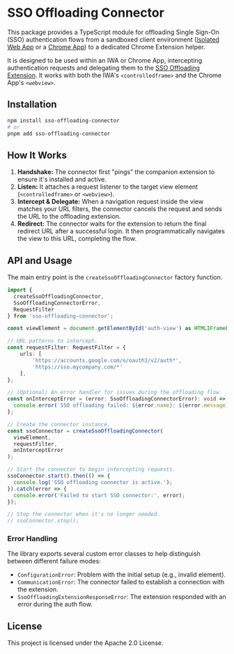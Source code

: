 <!--
 Copyright 2025 Google LLC

 Licensed under the Apache License, Version 2.0 (the "License");
 you may not use this file except in compliance with the License.
 You may obtain a copy of the License at

      https://www.apache.org/licenses/LICENSE-2.0

 Unless required by applicable law or agreed to in writing, software
 distributed under the License is distributed on an "AS IS" BASIS,
 WITHOUT WARRANTIES OR CONDITIONS OF ANY KIND, either express or implied.
 See the License for the specific language governing permissions and
 limitations under the License.
 -->

# SSO Offloading Connector

This package provides a TypeScript module for offloading Single Sign-On (SSO) authentication flows from a sandboxed client environment ([Isolated Web App](https://chromeos.dev/en/web/isolated-web-apps) or a [Chrome App](https://developer.chrome.com/docs/apps/overview)) to a dedicated Chrome Extension helper.

It is designed to be used within an IWA or Chrome App, intercepting authentication requests and delegating them to the [SSO Offloading Extension](https://github.com/GoogleChromeLabs/sso-offloading/tree/main/packages/extension). It works with both the IWA's `<controlledframe>` and the Chrome App's `<webview>`.

## Installation

```bash
npm install sso-offloading-connector
# or
pnpm add sso-offloading-connector
```

## How It Works

1.  **Handshake:** The connector first "pings" the companion extension to ensure it's installed and active.
2.  **Listen:** It attaches a request listener to the target view element (`<controlledframe>` or `<webview>`).
3.  **Intercept & Delegate:** When a navigation request inside the view matches your URL filters, the connector cancels the request and sends the URL to the offloading extension.
4.  **Redirect:** The connector waits for the extension to return the final redirect URL after a successful login. It then programmatically navigates the view to this URL, completing the flow.

## API and Usage

The main entry point is the `createSsoOffloadingConnector` factory function.

```typescript
import {
  createSsoOffloadingConnector,
  SsoOffloadingConnectorError,
  RequestFilter
} from 'sso-offloading-connector';

const viewElement = document.getElementById('auth-view') as HTMLIFrameElement; 

// URL patterns to intercept.
const requestFilter: RequestFilter = {
    urls: [
        'https://accounts.google.com/o/oauth2/v2/auth*',
        'https://sso.mycompany.com/*'
    ],
};

// (Optional) An error handler for issues during the offloading flow.
const onInterceptError = (error: SsoOffloadingConnectorError): void => {
  console.error(`SSO offloading failed: ${error.name}: ${error.message}`);
};

// Create the connector instance.
const ssoConnector = createSsoOffloadingConnector(
  viewElement,
  requestFilter,
  onInterceptError
);

// Start the connector to begin intercepting requests.
ssoConnector.start().then(() => {
  console.log('SSO offloading connector is active.');
}).catch(error => {
  console.error('Failed to start SSO connector:', error);
});

// Stop the connector when it's no longer needed.
// ssoConnector.stop();
```

### Error Handling

The library exports several custom error classes to help distinguish between different failure modes:
*   `ConfigurationError`: Problem with the initial setup (e.g., invalid element).
*   `CommunicationError`: The connector failed to establish a connection with the extension.
*   `SsoOffloadingExtensionResponseError`: The extension responded with an error during the auth flow.

## License

This project is licensed under the Apache 2.0 License.
